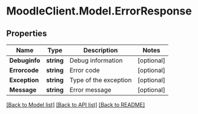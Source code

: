 # MoodleClient.Model.ErrorResponse

## Properties

Name | Type | Description | Notes
------------ | ------------- | ------------- | -------------
**Debuginfo** | **string** | Debug information | [optional] 
**Errorcode** | **string** | Error code | [optional] 
**Exception** | **string** | Type of the exception | [optional] 
**Message** | **string** | Error message | [optional] 

[[Back to Model list]](../README.md#documentation-for-models) [[Back to API list]](../README.md#documentation-for-api-endpoints) [[Back to README]](../README.md)

